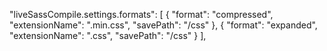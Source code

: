 "liveSassCompile.settings.formats": [
    {
      "format": "compressed",
      "extensionName": ".min.css",
      "savePath": "/css"
    },
    {
      "format": "expanded",
      "extensionName": ".css",
      "savePath": "/css"
    }
  ],